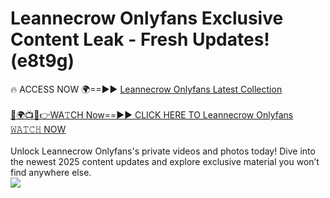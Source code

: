 # Leannecrow Onlyfans Exclusive Content Leak - Fresh Updates! (e8t9g)

🔥 ACCESS NOW 🌍==►► <a href="https://tinyurl.com/kvy9nzfs" rel="nofollow">Leannecrow Onlyfans Latest Collection</a>
<br><br>
[🔴🌍📺📱👉WA𝚃CH Now==►► CLICK HERE TO Leannecrow Onlyfans 𝚆𝙰𝚃𝙲𝙷 NOW](https://tinyurl.com/kvy9nzfs)
<br><br>
Unlock Leannecrow Onlyfans's private videos and photos today! Dive into the newest 2025 content updates and explore exclusive material you won’t find anywhere else.
<br>
<a href="https://tinyurl.com/kvy9nzfs" rel="nofollow" data-target="animated-image.originalLink"><img src="https://camo.githubusercontent.com/8a4f000d20f83aca3bf7ec5f350d767afa0574a8a352519fd8cfa583a6f93a33/68747470733a2f2f692e696d6775722e636f6d2f644a486b345a712e676966" data-canonical-src="https://i.imgur.com/dJHk4Zq.gif" style="max-width: 100%; display: inline-block;" data-target="animated-image.originalImage"></a>
<br>
